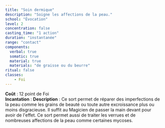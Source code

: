 ```yaml
---
title: "Soin dermique"
description: "Soigne les affections de la peau."
school: "Évocation"
level: 2
concentration: false
casting_time: "1 action"
duration: "instantanée"
range: "contact"
components:
  verbal: true
  somatic: true
  material: true
  materials: "de graisse ou du beurre"
ritual: false
classes:
    - Foi
---
```

**Coût** : 12 point de Foi  
**Incantation** : 
**Description** : Ce sort permet de réparer des imperfections de la peau comme les grains de beauté ou toute autre excroissance plus ou moins disgracieuse. Il suffit au Magicien de passer la main devant pour avoir de l'effet. Ce sort permet aussi de traiter les verrues et de nombreuses affections de la peau comme certaines mycoses.   
